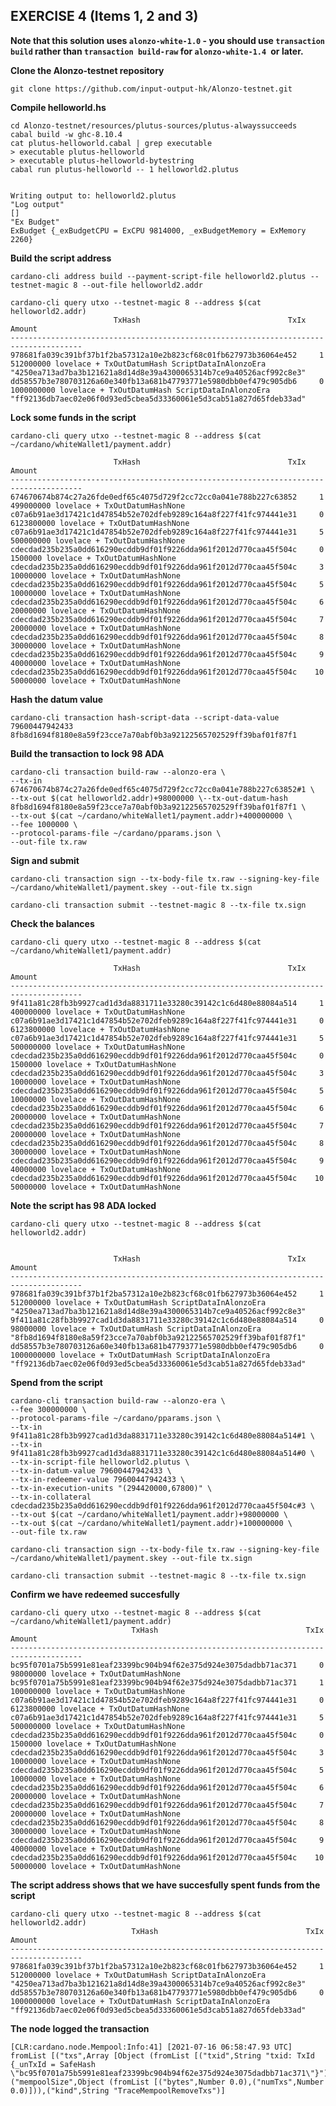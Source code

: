 ## EXERCISE 4 (Items 1, 2 and 3)

**Note that this solution uses `alonzo-white-1.0` - you should use `transaction build` rather than `transaction build-raw` for `alonzo-white-1.4 `or later.**

__Clone the Alonzo-testnet repository__

    git clone https://github.com/input-output-hk/Alonzo-testnet.git

__Compile helloworld.hs__

    cd Alonzo-testnet/resources/plutus-sources/plutus-alwayssucceeds
    cabal build -w ghc-8.10.4
    cat plutus-helloworld.cabal | grep executable
    > executable plutus-helloworld
    > executable plutus-helloworld-bytestring
    cabal run plutus-helloworld -- 1 helloworld2.plutus


    Writing output to: helloworld2.plutus
    "Log output"
    []
    "Ex Budget"
    ExBudget {_exBudgetCPU = ExCPU 9814000, _exBudgetMemory = ExMemory 2260}

__Build the script address__

    cardano-cli address build --payment-script-file helloworld2.plutus --testnet-magic 8 --out-file helloworld2.addr

    cardano-cli query utxo --testnet-magic 8 --address $(cat helloworld2.addr)
                           TxHash                                 TxIx        Amount
    --------------------------------------------------------------------------------------
    978681fa039c391bf37b1f2ba57312a10e2b823cf68c01fb627973b36064e452     1        512000000 lovelace + TxOutDatumHash ScriptDataInAlonzoEra "4250ea713ad7ba3b121621a8d14d8e39a4300065314b7ce9a40526acf992c8e3"
    dd58557b3e780703126a60e340fb13a681b47793771e5980dbb0ef479c905db6     0        1000000000 lovelace + TxOutDatumHash ScriptDataInAlonzoEra "ff92136db7aec02e06f0d93ed5cbea5d33360061e5d3cab51a827d65fdeb33ad"

__Lock some funds in the script__

    cardano-cli query utxo --testnet-magic 8 --address $(cat ~/cardano/whiteWallet1/payment.addr)

                           TxHash                                 TxIx        Amount
    --------------------------------------------------------------------------------------
    674670674b874c27a26fde0edf65c4075d729f2cc72cc0a041e788b227c63852     1        499000000 lovelace + TxOutDatumHashNone
    c07a6b91ae3d17421c1d47854b52e702dfeb9289c164a8f227f41fc974441e31     0        6123800000 lovelace + TxOutDatumHashNone
    c07a6b91ae3d17421c1d47854b52e702dfeb9289c164a8f227f41fc974441e31     5        500000000 lovelace + TxOutDatumHashNone
    cdecdad235b235a0dd616290ecddb9df01f9226dda961f2012d770caa45f504c     0        1500000 lovelace + TxOutDatumHashNone
    cdecdad235b235a0dd616290ecddb9df01f9226dda961f2012d770caa45f504c     3        10000000 lovelace + TxOutDatumHashNone
    cdecdad235b235a0dd616290ecddb9df01f9226dda961f2012d770caa45f504c     5        10000000 lovelace + TxOutDatumHashNone
    cdecdad235b235a0dd616290ecddb9df01f9226dda961f2012d770caa45f504c     6        20000000 lovelace + TxOutDatumHashNone
    cdecdad235b235a0dd616290ecddb9df01f9226dda961f2012d770caa45f504c     7        20000000 lovelace + TxOutDatumHashNone
    cdecdad235b235a0dd616290ecddb9df01f9226dda961f2012d770caa45f504c     8        30000000 lovelace + TxOutDatumHashNone
    cdecdad235b235a0dd616290ecddb9df01f9226dda961f2012d770caa45f504c     9        40000000 lovelace + TxOutDatumHashNone
    cdecdad235b235a0dd616290ecddb9df01f9226dda961f2012d770caa45f504c    10        50000000 lovelace + TxOutDatumHashNone

__Hash the datum value__

    cardano-cli transaction hash-script-data --script-data-value 79600447942433
    8fb8d1694f8180e8a59f23cce7a70abf0b3a92122565702529ff39baf01f87f1

__Build the transaction to lock 98 ADA__

    cardano-cli transaction build-raw --alonzo-era \
    --tx-in 674670674b874c27a26fde0edf65c4075d729f2cc72cc0a041e788b227c63852#1 \
    --tx-out $(cat helloworld2.addr)+98000000 \--tx-out-datum-hash 8fb8d1694f8180e8a59f23cce7a70abf0b3a92122565702529ff39baf01f87f1 \
    --tx-out $(cat ~/cardano/whiteWallet1/payment.addr)+400000000 \
    --fee 1000000 \
    --protocol-params-file ~/cardano/pparams.json \
    --out-file tx.raw

__Sign and submit__

    cardano-cli transaction sign --tx-body-file tx.raw --signing-key-file ~/cardano/whiteWallet1/payment.skey --out-file tx.sign

    cardano-cli transaction submit --testnet-magic 8 --tx-file tx.sign

__Check the balances__

    cardano-cli query utxo --testnet-magic 8 --address $(cat ~/cardano/whiteWallet1/payment.addr)

                           TxHash                                 TxIx        Amount
    --------------------------------------------------------------------------------------
    9f411a81c28fb3b9927cad1d3da8831711e33280c39142c1c6d480e88084a514     1        400000000 lovelace + TxOutDatumHashNone
    c07a6b91ae3d17421c1d47854b52e702dfeb9289c164a8f227f41fc974441e31     0        6123800000 lovelace + TxOutDatumHashNone
    c07a6b91ae3d17421c1d47854b52e702dfeb9289c164a8f227f41fc974441e31     5        500000000 lovelace + TxOutDatumHashNone
    cdecdad235b235a0dd616290ecddb9df01f9226dda961f2012d770caa45f504c     0        1500000 lovelace + TxOutDatumHashNone
    cdecdad235b235a0dd616290ecddb9df01f9226dda961f2012d770caa45f504c     3        10000000 lovelace + TxOutDatumHashNone
    cdecdad235b235a0dd616290ecddb9df01f9226dda961f2012d770caa45f504c     5        10000000 lovelace + TxOutDatumHashNone
    cdecdad235b235a0dd616290ecddb9df01f9226dda961f2012d770caa45f504c     6        20000000 lovelace + TxOutDatumHashNone
    cdecdad235b235a0dd616290ecddb9df01f9226dda961f2012d770caa45f504c     7        20000000 lovelace + TxOutDatumHashNone
    cdecdad235b235a0dd616290ecddb9df01f9226dda961f2012d770caa45f504c     8        30000000 lovelace + TxOutDatumHashNone
    cdecdad235b235a0dd616290ecddb9df01f9226dda961f2012d770caa45f504c     9        40000000 lovelace + TxOutDatumHashNone
    cdecdad235b235a0dd616290ecddb9df01f9226dda961f2012d770caa45f504c    10        50000000 lovelace + TxOutDatumHashNone

__Note the script has 98 ADA locked__

    cardano-cli query utxo --testnet-magic 8 --address $(cat helloworld2.addr)


                           TxHash                                 TxIx        Amount
    --------------------------------------------------------------------------------------
    978681fa039c391bf37b1f2ba57312a10e2b823cf68c01fb627973b36064e452     1        512000000 lovelace + TxOutDatumHash ScriptDataInAlonzoEra "4250ea713ad7ba3b121621a8d14d8e39a4300065314b7ce9a40526acf992c8e3"
    9f411a81c28fb3b9927cad1d3da8831711e33280c39142c1c6d480e88084a514     0        98000000 lovelace + TxOutDatumHash ScriptDataInAlonzoEra "8fb8d1694f8180e8a59f23cce7a70abf0b3a92122565702529ff39baf01f87f1"
    dd58557b3e780703126a60e340fb13a681b47793771e5980dbb0ef479c905db6     0        1000000000 lovelace + TxOutDatumHash ScriptDataInAlonzoEra "ff92136db7aec02e06f0d93ed5cbea5d33360061e5d3cab51a827d65fdeb33ad"

__Spend from the script__

    cardano-cli transaction build-raw --alonzo-era \
    --fee 300000000 \
    --protocol-params-file ~/cardano/pparams.json \
    --tx-in 9f411a81c28fb3b9927cad1d3da8831711e33280c39142c1c6d480e88084a514#1 \
    --tx-in 9f411a81c28fb3b9927cad1d3da8831711e33280c39142c1c6d480e88084a514#0 \
    --tx-in-script-file helloworld2.plutus \
    --tx-in-datum-value 79600447942433 \
    --tx-in-redeemer-value 79600447942433 \
    --tx-in-execution-units "(294420000,67800)" \
    --tx-in-collateral cdecdad235b235a0dd616290ecddb9df01f9226dda961f2012d770caa45f504c#3 \
    --tx-out $(cat ~/cardano/whiteWallet1/payment.addr)+98000000 \
    --tx-out $(cat ~/cardano/whiteWallet1/payment.addr)+100000000 \
    --out-file tx.raw

    cardano-cli transaction sign --tx-body-file tx.raw --signing-key-file ~/cardano/whiteWallet1/payment.skey --out-file tx.sign

    cardano-cli transaction submit --testnet-magic 8 --tx-file tx.sign


__Confirm we have redeemed succesfully__


    cardano-cli query utxo --testnet-magic 8 --address $(cat ~/cardano/whiteWallet1/payment.addr)
                               TxHash                                 TxIx        Amount
    --------------------------------------------------------------------------------------
    bc95f0701a75b5991e81eaf23399bc904b94f62e375d924e3075dadbb71ac371     0        98000000 lovelace + TxOutDatumHashNone
    bc95f0701a75b5991e81eaf23399bc904b94f62e375d924e3075dadbb71ac371     1        100000000 lovelace + TxOutDatumHashNone
    c07a6b91ae3d17421c1d47854b52e702dfeb9289c164a8f227f41fc974441e31     0        6123800000 lovelace + TxOutDatumHashNone
    c07a6b91ae3d17421c1d47854b52e702dfeb9289c164a8f227f41fc974441e31     5        500000000 lovelace + TxOutDatumHashNone
    cdecdad235b235a0dd616290ecddb9df01f9226dda961f2012d770caa45f504c     0        1500000 lovelace + TxOutDatumHashNone
    cdecdad235b235a0dd616290ecddb9df01f9226dda961f2012d770caa45f504c     3        10000000 lovelace + TxOutDatumHashNone
    cdecdad235b235a0dd616290ecddb9df01f9226dda961f2012d770caa45f504c     5        10000000 lovelace + TxOutDatumHashNone
    cdecdad235b235a0dd616290ecddb9df01f9226dda961f2012d770caa45f504c     6        20000000 lovelace + TxOutDatumHashNone
    cdecdad235b235a0dd616290ecddb9df01f9226dda961f2012d770caa45f504c     7        20000000 lovelace + TxOutDatumHashNone
    cdecdad235b235a0dd616290ecddb9df01f9226dda961f2012d770caa45f504c     8        30000000 lovelace + TxOutDatumHashNone
    cdecdad235b235a0dd616290ecddb9df01f9226dda961f2012d770caa45f504c     9        40000000 lovelace + TxOutDatumHashNone
    cdecdad235b235a0dd616290ecddb9df01f9226dda961f2012d770caa45f504c    10        50000000 lovelace + TxOutDatumHashNone


__The script address shows that we have succesfully spent funds from the script__

    cardano-cli query utxo --testnet-magic 8 --address $(cat helloworld2.addr)
                               TxHash                                 TxIx        Amount
    --------------------------------------------------------------------------------------
    978681fa039c391bf37b1f2ba57312a10e2b823cf68c01fb627973b36064e452     1        512000000 lovelace + TxOutDatumHash ScriptDataInAlonzoEra "4250ea713ad7ba3b121621a8d14d8e39a4300065314b7ce9a40526acf992c8e3"
    dd58557b3e780703126a60e340fb13a681b47793771e5980dbb0ef479c905db6     0        1000000000 lovelace + TxOutDatumHash ScriptDataInAlonzoEra "ff92136db7aec02e06f0d93ed5cbea5d33360061e5d3cab51a827d65fdeb33ad"

__The node logged the transaction__

    [CLR:cardano.node.Mempool:Info:41] [2021-07-16 06:58:47.93 UTC] fromList [("txs",Array [Object (fromList [("txid",String "txid: TxId {_unTxId = SafeHash \"bc95f0701a75b5991e81eaf23399bc904b94f62e375d924e3075dadbb71ac371\"}")])]),("mempoolSize",Object (fromList [("bytes",Number 0.0),("numTxs",Number 0.0)])),("kind",String "TraceMempoolRemoveTxs")]
